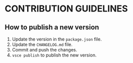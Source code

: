# CONTRIBUTION GUIDELINES
## How to publish a new version
1. Update the version in the `package.json` file.
2. Update the `CHANGELOG.md` file.
3. Commit and push the changes.
4. `vsce publish` to publish the new version.
